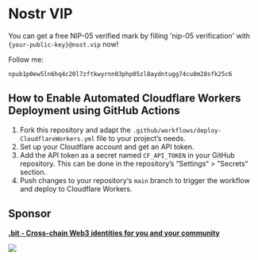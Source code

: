 # Nostr VIP

You can get a free NIP-05 verified mark by filling 'nip-05 verification' with `{your-public-key}@nost.vip` now!

Follow me: 

```
npub1p0ew5ln6hq4c20l7zftkwyrnn03php05zl8aydntugg74cu8m28sfk25c6
```

## How to Enable Automated Cloudflare Workers Deployment using GitHub Actions

1. Fork this repository and adapt the `.github/workflows/deploy-CloudflareWorkers.yml` file to your project‘s needs.
2. Set up your Cloudflare account and get an API token.
3. Add the API token as a secret named `CF_API_TOKEN` in your GitHub repository. This can be done in the repository’s ”Settings“ > ”Secrets“ section.
4. Push changes to your repository‘s `main` branch to trigger the workflow and deploy to Cloudflare Workers.
 

## Sponsor

[**.bit - Cross-chain Web3 identities for you and your community**](https://app.did.id/explorer?inviter=regex.bit)

[![](https://github.com/dotbitHQ/dotbit.js/raw/main/docs/dotbit-banner.png)](https://app.did.id/explorer?inviter=regex.bit)
